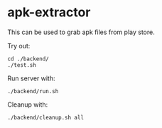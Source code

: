 # apk-extractor

This can be used to grab apk files from play store.

Try out: 

```shell
cd ./backend/
./test.sh
```

Run server with: 

```shell
./backend/run.sh
```

Cleanup with: 

```shell
./backend/cleanup.sh all
```